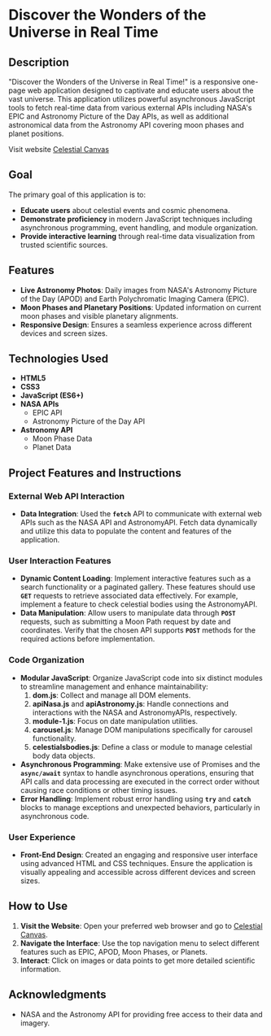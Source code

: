 # **Discover the Wonders of the Universe in Real Time**

## **Description**

"Discover the Wonders of the Universe in Real Time!" is a responsive one-page web application designed to captivate and educate users about the vast universe. This application utilizes powerful asynchronous JavaScript tools to fetch real-time data from various external APIs including NASA's EPIC and Astronomy Picture of the Day APIs, as well as additional astronomical data from the Astronomy API covering moon phases and planet positions.

Visit website [Celestial Canvas](https://katterina71.github.io/Celestial-Canvas/)

## **Goal**

The primary goal of this application is to:

- **Educate users** about celestial events and cosmic phenomena.
- **Demonstrate proficiency** in modern JavaScript techniques including asynchronous programming, event handling, and module organization.
- **Provide interactive learning** through real-time data visualization from trusted scientific sources.

## **Features**

- **Live Astronomy Photos**: Daily images from NASA's Astronomy Picture of the Day (APOD) and Earth Polychromatic Imaging Camera (EPIC).
- **Moon Phases and Planetary Positions**: Updated information on current moon phases and visible planetary alignments.
- **Responsive Design**: Ensures a seamless experience across different devices and screen sizes.

## **Technologies Used**

- **HTML5**
- **CSS3**
- **JavaScript (ES6+)**
- **NASA APIs**
    - EPIC API
    - Astronomy Picture of the Day API
- **Astronomy API**
    - Moon Phase Data
    - Planet Data
      
## **Project Features and Instructions**

### **External Web API Interaction**

- **Data Integration**: Used the **`fetch`** API to communicate with external web APIs such as the NASA API and AstronomyAPI. Fetch data dynamically and utilize this data to populate the content and features of the application.

### **User Interaction Features**

- **Dynamic Content Loading**: Implement interactive features such as a search functionality or a paginated gallery. These features should use **`GET`** requests to retrieve associated data effectively. For example, implement a feature to check celestial bodies using the AstronomyAPI.
- **Data Manipulation**: Allow users to manipulate data through **`POST`** requests, such as submitting a Moon Path request by date and coordinates. Verify that the chosen API supports **`POST`** methods for the required actions before implementation.

### **Code Organization**

- **Modular JavaScript**: Organize JavaScript code into six distinct modules to streamline management and enhance maintainability:
    1. **dom.js**: Collect and manage all DOM elements.
    2. **apiNasa.js** and **apiAstronomy.js**: Handle connections and interactions with the NASA and AstronomyAPIs, respectively.
    3. **module-1.js**: Focus on date manipulation utilities.
    4. **carousel.js**: Manage DOM manipulations specifically for carousel functionality.
    5. **celestialsbodies.js**: Define a class or module to manage celestial body data objects.
- **Asynchronous Programming**: Make extensive use of Promises and the **`async/await`** syntax to handle asynchronous operations, ensuring that API calls and data processing are executed in the correct order without causing race conditions or other timing issues.
- **Error Handling**: Implement robust error handling using **`try`** and **`catch`** blocks to manage exceptions and unexpected behaviors, particularly in asynchronous code.

### **User Experience**

- **Front-End Design**: Created an engaging and responsive user interface using advanced HTML and CSS techniques. Ensure the application is visually appealing and accessible across different devices and screen sizes.
## **How to Use**

1. **Visit the Website**: Open your preferred web browser and go to [Celestial Canvas](https://katterina71.github.io/Celestial-Canvas/).
2. **Navigate the Interface**: Use the top navigation menu to select different features such as EPIC, APOD, Moon Phases, or Planets.
3. **Interact**: Click on images or data points to get more detailed scientific information.

## **Acknowledgments**

- NASA and the Astronomy API for providing free access to their data and imagery.

